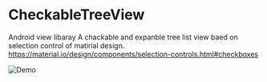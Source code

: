 # CheckableTreeView

Android view libaray
A chackable and expanble tree list view baed on selection control of matirial design.
https://material.io/design/components/selection-controls.html#checkboxes

![Demo](https://github.com/f3401pal/CheckableTreeView/blob/master/example.gif)

